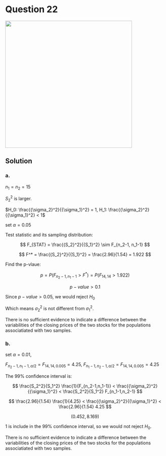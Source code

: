# Question 22
<img src="https://github.com/user-attachments/assets/cedec130-e25f-4bfc-b7a1-c06366130246" width = "400"></img>

## Solution
### a.
$n_1 = n_2 = 15$
 
$S_2^2$ is larger.

$H_0: \frac{{\sigma_2}^2}{{\sigma_1}^2} = 1, H_1:  \frac{{\sigma_2}^2}{{\sigma_1}^2} < 1$

set $\alpha = 0.05$

Test statistic and its sampling distribution:

$$
F_{STAT} = \frac{{S_2}^2}{{S_1}^2} \sim F_{n_2-1, n_1-1}
$$

$$
F^* = \frac{{S_2}^2}{{S_1}^2} = \frac{2.96}{1.54} = 1.922
$$

Find the p-vlaue:

$$
p = P(F_{n_2-1, n_1-1}>F^*) = P(F_{14,14}> 1.922)
$$

$$
p-value > 0.1
$$

Since $p-value > 0.05$, we would reject $H_0$

Which means ${\sigma_2}^2$ is not different from ${\sigma_1}^2$.

There is no sufficient evidence to indicate a difference between the variabilities of the closing prices of the two stocks for the populations associatiated with two samples.
### b.
set $\alpha = 0.01$,

$F_{n_2-1,n_1-1,\alpha/2} = F_{14,14,0.005}= 4.25$,
$F_{n_1-1,n_2-1,\alpha/2} = F_{14,14,0.005}= 4.25$

The 99% confidence interval is:

$$
\frac{S_2^2}{S_1^2} \frac{1}{F_{n_2-1,n_1-1}} < \frac{{\sigma_2}^2}{{\sigma_1}^2} < \frac{S_2^2}{S_1^2} F_{n_1-1,n_2-1}
$$

$$
\frac{2.96}{1.54} \frac{1}{4.25} < \frac{{\sigma_2}^2}{{\sigma_1}^2} < \frac{2.96}{1.54} 4.25
$$

$$
(0.452,8.169)
$$

1 is include in the 99% confidence interval, so we would not reject $H_0$.

There is no sufficient evidence to indicate a difference between the variabilities of the closing prices of the two stocks for the populations associatiated with two samples.
